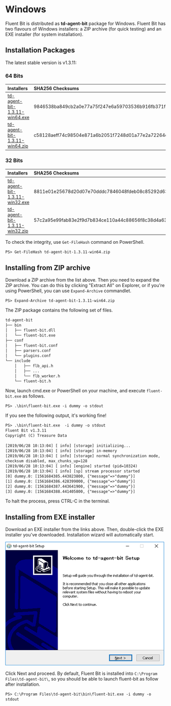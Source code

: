 # Windows

Fluent Bit is distributed as **td-agent-bit** package for Windows. Fluent Bit has two flavours of Windows installers: a ZIP archive \(for quick testing\) and an EXE installer \(for system installation\).

## Installation Packages

The latest stable version is v1.3.11:

### 64 Bits

| Installers | SHA256 Checksums |
| :--- | :--- |
| [td-agent-bit-1.3.11-win64.exe](http://fluentbit.io/releases/1.3/td-agent-bit-1.3.11-win64.exe) | 9846538ba849cb2a0e77a75f247e6a59703536b916fb371fc0ac91ee6c372dce |
| [td-agent-bit-1.3.11-win64.zip](http://fluentbit.io/releases/1.3/td-agent-bit-1.3.11-win64.zip) | c58128aeff74c98504e871a6b2051f7248d01a77e2a72264e4f3525c21f6b9c8 |

### 32 Bits

| Installers | SHA256 Checksums |
| :--- | :--- |
| [td-agent-bit-1.3.11-win32.exe](http://fluentbit.io/releases/1.3/td-agent-bit-1.3.11-win32.exe) | 8811e01e25678d20d07e70dddc7846048fdeb08c85292d636ee32d81bcd58ec5 |
| [td-agent-bit-1.3.11-win32.zip](http://fluentbit.io/releases/1.3/td-agent-bit-1.3.11-win32.zip) | 57c2a95e99fab83e2f9d7b834ce110a44c88656f8c38d4a6388c39599314f1bb |

To check the integrity, use `Get-FileHash` command on PowerShell.

```text
PS> Get-FileHash td-agent-bit-1.3.11-win64.zip
```

## Installing from ZIP archive

Download a ZIP archive from the list above. Then you need to expand the ZIP archive. You can do this by clicking "Extract All" on Explorer, or if you're using PowerShell, you can use `Expand-Archive` commandlet.

```text
PS> Expand-Archive td-agent-bit-1.3.11-win64.zip
```

The ZIP package contains the following set of files.

```text
td-agent-bit
├── bin
│   ├── fluent-bit.dll
│   └── fluent-bit.exe
├── conf
│   ├── fluent-bit.conf
│   ├── parsers.conf
│   └── plugins.conf
└── include
    │   ├── flb_api.h
    │   ├── ...
    │   └── flb_worker.h
    └── fluent-bit.h
```

Now, launch cmd.exe or PowerShell on your machine, and execute `fluent-bit.exe` as follows.

```text
PS> .\bin\fluent-bit.exe -i dummy -o stdout
```

If you see the following output, it's working fine!

```text
PS> .\bin\fluent-bit.exe  -i dummy -o stdout
Fluent Bit v1.3.11
Copyright (C) Treasure Data

[2019/06/28 10:13:04] [ info] [storage] initializing...
[2019/06/28 10:13:04] [ info] [storage] in-memory
[2019/06/28 10:13:04] [ info] [storage] normal synchronization mode, checksum disabled, max_chunks_up=128
[2019/06/28 10:13:04] [ info] [engine] started (pid=10324)
[2019/06/28 10:13:04] [ info] [sp] stream processor started
[0] dummy.0: [1561684385.443823800, {"message"=>"dummy"}]
[1] dummy.0: [1561684386.428399000, {"message"=>"dummy"}]
[2] dummy.0: [1561684387.443641900, {"message"=>"dummy"}]
[3] dummy.0: [1561684388.441405800, {"message"=>"dummy"}]
```

To halt the process, press CTRL-C in the terminal.

## Installing from EXE installer

Download an EXE installer from the links above. Then, double-click the EXE installer you've downloaded. Installation wizard will automatically start.

![](../.gitbook/assets/windows_installer%20%281%29%20%281%29.png)

Click Next and proceed. By default, Fluent Bit is installed into `C:\Program Files\td-agent-bit\`, so you should be able to launch fluent-bit as follow after installation.

```text
PS> C:\Program Files\td-agent-bit\bin\fluent-bit.exe -i dummy -o stdout
```

